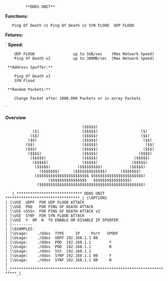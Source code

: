              **DDOS UNIT** 
 
 **Functions:**

`    Ping Of Death v1
     Ping Of Death v2
     SYN FLOOD 
     UDP FLOOD `


 **Fetures:**

`     **Speed:**
     
        UDP FLOOD                 up to 1GB/sec    (Max Network Speed)
        Ping Of Death v2          up to 300MB/sec  (Max Network Speed)
     
     **Address Spoffer:**
     
        Ping Of Death v1          
        SYN Flood
           
     **Random Packets:**
     
        Change Packet after 1000,000 Packets or in evrey Packets
`        
     


**Overview**

                                      ($$$$$)                            
                ($)                   ($$$$$)                   ($)      
               ($$)                   ($$$$$)                   ($$)     
              ($$)                    ($$$$$)                    ($$)    
             ($$)                     ($$$$$)                     ($$)   
             ($$$)                    ($$$$$)                    ($$$)   
              ($$$$)                  ($$$$$)                  ($$$$)    
               ($$$$$)                ($$$$$)                ($$$$$)     
                ($$$$$)               ($$$$$)               ($$$$$)      
                 ($$$$$)            ($$$$$$$$$)            ($$$$$)       
                   ($$$$$$$)      ($$$$$$$$$$$$$)      ($$$$$$$)         
                 ($$$$$$$$$$$$$$$$$$$$$$$ $$$$$$$$$$$$$$$$$$$$$$$)      
                       ($$$$$$$$$$$$$$$$   $$$$$$$$$$$$$$$$)            
                  ($$$$$$$$$$$$$$$$$$$$$$$$$$$$$$$$$$$$$$$$$$$$$$)
`    |_***************************** DDOS UNIT *********************************_|
    |\OPTIONS                                                                   |
    |\USE  UDPF  FOR UDP FLOOD ATTACK                                           |
    |\USE  POD   FOR PING OF DEATH ATTACK                                       |
    |\USE <SSS>  FOR PING OF DEATH ATTACK v2                                    |
    |\USE  SYNF  FOR SYN FLOOD ATTACK                                           |
    |\USE  Y  OR  N  TO ENABLE OR DISABLE IP SPOOFER                            |
    |---------                                                                  |
    |\EXAMPLES:                                                                 |
    |\Usage:    ./ddos  TYPE     IP     Port   SPOOF                            |
    |\Usage:    ./ddos  UDPF 192.168.1.1 80                                     |
    |\Usage:    ./ddos  POD  192.168.1.1        Y                               |
    |\Usage:    ./ddos  POD  192.168.1.1        N                               |
    |\Usage:    ./ddos  SSS  192.168.1.1                                        |
    |\Usage:    ./ddos  SYNF 192.168.1.1 80     Y                               |
    |\Usage:    ./ddos  SYNF 192.168.1.1 80     N                               |
    |_*************************************************************************_|
`

